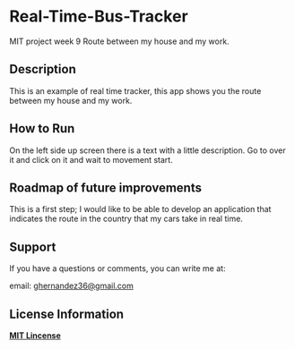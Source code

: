 # Real-Time-Bus-Tracker
MIT project week 9
Route between my house and my work.

## Description
This is an example of real time tracker, this app shows you the route between my house and my work.

## How to Run
On the left side up screen there is a text with a little description. Go to over it and click on it and wait to movement start.

## Roadmap of future improvements
This is a first step; I would like to be able to develop an application that indicates the route in the country that my cars take in real time.

## Support
If you have a questions or comments, you can write me at:

email: <ghernandez36@gmail.com>

## License Information
**[MIT Lincense](https://opensource.org/licenses/MIT)**
